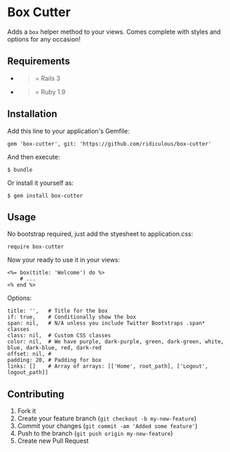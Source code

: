 # Box Cutter

Adds a `box` helper method to your views. Comes complete with styles and options for any occasion! 

## Requirements 

* >= Rails 3
* >= Ruby 1.9

## Installation

Add this line to your application's Gemfile:

    gem 'box-cutter', git: 'https://github.com/ridiculous/box-cutter'

And then execute:

    $ bundle

Or install it yourself as:

    $ gem install box-cutter

## Usage

No bootstrap required, just add the styesheet to application.css:
    
    require box-cutter
    
Now your ready to use it in your views:

    <%= box(title: 'Welcome') do %>
        # ...
    <% end %>
    
Options:

    title: '',   # Title for the box
    if: true,    # Conditionally show the box
    span: nil,   # N/A unless you include Twitter Bootstraps .span* classes
    class: nil,  # Custom CSS classes
    color: nil,  # We have purple, dark-purple, green, dark-green, white, blue, dark-blue, red, dark-red
    offset: nil, # 
    padding: 20, # Padding for box
    links: []    # Array of arrays: [['Home', root_path], ['Logout', logout_path]]

## Contributing

1. Fork it
2. Create your feature branch (`git checkout -b my-new-feature`)
3. Commit your changes (`git commit -am 'Added some feature'`)
4. Push to the branch (`git push origin my-new-feature`)
5. Create new Pull Request
